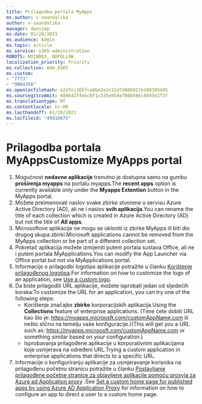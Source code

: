 ```yaml
---
title: Prilagodba portala MyApps
ms.author: v-smandalika
author: v-smandalika
manager: dansimp
ms.date: 01/20/2021
ms.audience: Admin
ms.topic: article
ms.service: o365-administration
ROBOTS: NOINDEX, NOFOLLOW
localization_priority: Priority
ms.collection: Adm_O365
ms.custom:
- "7773"
- "9004350"
ms.openlocfilehash: e2d7cc165fce8be2e2c15d7d806917e309395d45
ms.sourcegitcommit: 688642f4ebc0f1c335e954e780bb9ec8893e2f3f
ms.translationtype: MT
ms.contentlocale: hr-HR
ms.lasthandoff: 01/20/2021
ms.locfileid: "49916675"
---
```

# <a name="customize-myapps-portal"></a><span data-ttu-id="7d772-102">Prilagodba portala MyApps</span><span class="sxs-lookup"><span data-stu-id="7d772-102">Customize MyApps portal</span></span>

1. <span data-ttu-id="7d772-103">Mogućnost **nedavne aplikacije** trenutno je dostupna samo na gumbu **proširenja myapps** na portalu myapps.</span><span class="sxs-lookup"><span data-stu-id="7d772-103">The **recent apps** option is currently available only under the **Myapps Extention** button in the MyApps portal.</span></span>
2. <span data-ttu-id="7d772-104">Možete preimenovati naslov svake zbirke stvorene u servisu Azure Active Directory (AD), ali ne i naslov **svih aplikacija**.</span><span class="sxs-lookup"><span data-stu-id="7d772-104">You can rename the title of each collection which is created in Azure Active Directory (AD) but not the title of **All apps**.</span></span>
3. <span data-ttu-id="7d772-105">Microsoftove aplikacije ne mogu se ukloniti iz zbirke MyApps ili biti dio drugog skupa zbirki.</span><span class="sxs-lookup"><span data-stu-id="7d772-105">Microsoft applications cannot be removed from the MyApps collection or be part of a different collection set.</span></span>
4. <span data-ttu-id="7d772-106">Pokretač aplikacija možete izmijeniti putem portala sustava Office, ali ne i putem portala MyApplications.</span><span class="sxs-lookup"><span data-stu-id="7d772-106">You can modify the App Launcher via Office portal but not via MyApplications portal.</span></span>
5. <span data-ttu-id="7d772-107">Informacije o prilagodbi logotipa aplikacije potražite u članku [Korištenje prilagođenog logotipa](https://docs.microsoft.com/azure/active-directory/manage-apps/add-application-portal-configure#use-a-custom-logo).</span><span class="sxs-lookup"><span data-stu-id="7d772-107">For information on how to customize the logo of an application, see [Use a custom logo](https://docs.microsoft.com/azure/active-directory/manage-apps/add-application-portal-configure#use-a-custom-logo).</span></span>
6. <span data-ttu-id="7d772-108">Da biste prilagodili URL aplikacije, možete isprobati jedan od sljedećih koraka:</span><span class="sxs-lookup"><span data-stu-id="7d772-108">To customize the URL for an application, you can try one of the following steps:</span></span>
    - <span data-ttu-id="7d772-109">Korištenje značajke **zbirke** korporacijskih aplikacija.</span><span class="sxs-lookup"><span data-stu-id="7d772-109">Using the **Collections** feature of enterprise applications.</span></span> <span data-ttu-id="7d772-110">(Time ćete dobiti URL kao što je: https://myapps.microosft.com/customAppName.com ili nešto slično na temelju vaše konfiguracije.)</span><span class="sxs-lookup"><span data-stu-id="7d772-110">(This will get you a URL such as: https://myapps.microosft.com/customAppName.com or something similar based on your configuration.)</span></span>
    - <span data-ttu-id="7d772-111">Isprobavanja prilagođene aplikacije u korporativnim aplikacijama koje usmjerava na određeni URL.</span><span class="sxs-lookup"><span data-stu-id="7d772-111">Trying a custom application in enterprise applications that directs to a specific URL.</span></span>
7. <span data-ttu-id="7d772-112">Informacije o konfiguriranju aplikacije za usmjeravanje korisnika na prilagođenu početnu stranicu potražite u članku [Postavljanje prilagođene početne stranice za objavljene aplikacije pomoću proxyja za Azure ad Application proxy](https://docs.microsoft.com/azure/active-directory/manage-apps/application-proxy-configure-custom-home-page) .</span><span class="sxs-lookup"><span data-stu-id="7d772-112">See [Set a custom home page for published apps by using Azure AD Application Proxy](https://docs.microsoft.com/azure/active-directory/manage-apps/application-proxy-configure-custom-home-page) for information on how to configure an app to direct a user to a custom home page.</span></span>
